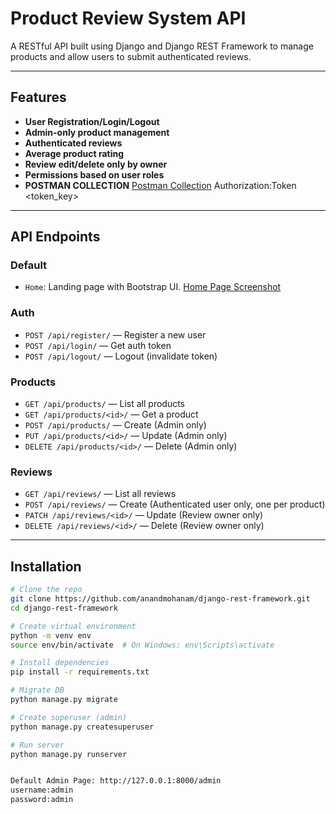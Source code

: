 # Product Review System API

A RESTful API built using Django and Django REST Framework to manage products and allow users to submit authenticated reviews.

---

## Features

- **User Registration/Login/Logout**
- **Admin-only product management**
- **Authenticated reviews**
- **Average product rating**
- **Review edit/delete only by owner**
- **Permissions based on user roles**
- **POSTMAN COLLECTION**
  [Postman Collection](postman_collection.json)
  Authorization:Token <token_key>

---

##  API Endpoints

### Default
- `Home`: Landing page with Bootstrap UI.
[Home Page Screenshot](index.png)

### Auth
- `POST /api/register/` — Register a new user
- `POST /api/login/` — Get auth token
- `POST /api/logout/` — Logout (invalidate token)

###  Products
- `GET /api/products/` — List all products
- `GET /api/products/<id>/` — Get a product
- `POST /api/products/` — Create (Admin only)
- `PUT /api/products/<id>/` — Update (Admin only)
- `DELETE /api/products/<id>/` — Delete (Admin only)

###  Reviews
- `GET /api/reviews/` — List all reviews
- `POST /api/reviews/` — Create (Authenticated user only, one per product)
- `PATCH /api/reviews/<id>/` — Update (Review owner only)
- `DELETE /api/reviews/<id>/` — Delete (Review owner only)

---

##  Installation

```bash
# Clone the repo
git clone https://github.com/anandmohanam/django-rest-framework.git
cd django-rest-framework

# Create virtual environment
python -m venv env
source env/bin/activate  # On Windows: env\Scripts\activate

# Install dependencies
pip install -r requirements.txt

# Migrate DB
python manage.py migrate

# Create superuser (admin)
python manage.py createsuperuser

# Run server
python manage.py runserver


Default Admin Page: http://127.0.0.1:8000/admin
username:admin
password:admin
